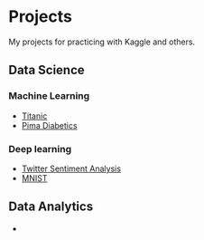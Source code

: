 # Projects
My projects for practicing with Kaggle and others.

## Data Science
### Machine Learning
- [Titanic](Titanic%20Survival%20Prediction/Python/Titanic%20survival%20prediction.ipynb)
- [Pima Diabetics](Pima%20Indians%20Diabetes%20Database/Pima%20Indians%20Diabetes%20Database.ipynb)
### Deep learning
- [Twitter Sentiment Analysis](Twitter$20Sentiment$20Analysis$20(Kaggle)/Twitter$20Sentiment$20Analysis.ipynb)
- [MNIST](mnist-with-keras-as-a-beginner.ipynb)

## Data Analytics
- []()
